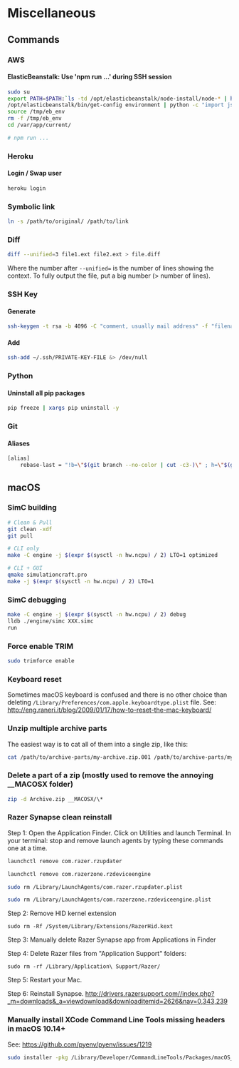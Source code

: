 # Miscellaneous

## Commands

### AWS
#### ElasticBeanstalk: Use 'npm run ...' during SSH session
```sh
sudo su
export PATH=$PATH:`ls -td /opt/elasticbeanstalk/node-install/node-* | head -1`/bin
/opt/elasticbeanstalk/bin/get-config environment | python -c "import json,sys; obj=json.load(sys.stdin); f = open('/tmp/eb_env', 'w'); f.write('\n'.join(map(lambda x: 'export ' + x[0] + '=' + x[1], obj.iteritems())))"
source /tmp/eb_env
rm -f /tmp/eb_env
cd /var/app/current/

# npm run ...

```

### Heroku
#### Login / Swap user
```sh
heroku login

```

### Symbolic link
```sh
ln -s /path/to/original/ /path/to/link

```

### Diff

```sh
diff --unified=3 file1.ext file2.ext > file.diff

```
Where the number after `--unified=` is the number of lines showing the context. To fully output the file, put a big number (> number of lines).

### SSH Key

#### Generate
```sh
ssh-keygen -t rsa -b 4096 -C "comment, usually mail address" -f "filename, usually username-Platform"

```

#### Add
```sh
ssh-add ~/.ssh/PRIVATE-KEY-FILE &> /dev/null

```

### Python

#### Uninstall all pip packages
```sh
pip freeze | xargs pip uninstall -y

```

### Git

#### Aliases
```sh
[alias]
	rebase-last = "!b=\"$(git branch --no-color | cut -c3-)\" ; h=\"$(git rev-parse $b)\" ; echo \"Current branch: $b $h\" ; c=\"$(git rev-parse $b)\" ; echo \"Recreating $b branch with initial commit $c ...\" ; git checkout --orphan new-start $c ; git commit -C $c ; git rebase --onto new-start $c $b ; git branch -d new-start ; git gc"

```

## macOS

### SimC building
```sh
# Clean & Pull
git clean -xdf
git pull

# CLI only
make -C engine -j $(expr $(sysctl -n hw.ncpu) / 2) LTO=1 optimized

# CLI + GUI
qmake simulationcraft.pro
make -j $(expr $(sysctl -n hw.ncpu) / 2) LTO=1

```

### SimC debugging
```sh
make -C engine -j $(expr $(sysctl -n hw.ncpu) / 2) debug
lldb ./engine/simc XXX.simc
run

```

### Force enable TRIM
```sh
sudo trimforce enable

```

### Keyboard reset
Sometimes macOS keyboard is confused and there is no other choice than deleting `/Library/Preferences/com.apple.keyboardtype.plist` file.
See: http://eng.raneri.it/blog/2009/01/17/how-to-reset-the-mac-keyboard/

### Unzip multiple archive parts
The easiest way is to cat all of them into a single zip, like this:
```sh
cat /path/to/archive-parts/my-archive.zip.001 /path/to/archive-parts/my-archive.zip.002 /path/to/archive-parts/my-archive.zip.003 > my-archive.zip

```

### Delete a part of a zip (mostly used to remove the annoying __MACOSX folder)
```sh
zip -d Archive.zip __MACOSX/\*

```

### Razer Synapse clean reinstall
Step 1: Open the Application Finder. Click on Utilities and launch Terminal. In your terminal: stop and remove launch agents by typing these commands one at a time.
```sh
launchctl remove com.razer.rzupdater

launchctl remove com.razerzone.rzdeviceengine

sudo rm /Library/LaunchAgents/com.razer.rzupdater.plist

sudo rm /Library/LaunchAgents/com.razerzone.rzdeviceengine.plist

```
Step 2: Remove HID kernel extension
```
sudo rm -Rf /System/Library/Extensions/RazerHid.kext

```
Step 3: Manually delete Razer Synapse app from Applications in Finder

Step 4: Delete Razer files from "Application Support" folders:
```
sudo rm -rf /Library/Application\ Support/Razer/

```

Step 5: Restart your Mac.

Step 6: Reinstall Synapse. http://drivers.razersupport.com//index.php?_m=downloads&_a=viewdownload&downloaditemid=2626&nav=0,343,239

### Manually install XCode Command Line Tools missing headers in macOS 10.14+
See: https://github.com/pyenv/pyenv/issues/1219
```sh
sudo installer -pkg /Library/Developer/CommandLineTools/Packages/macOS_SDK_headers_for_macOS_10.14.pkg -target /

```
